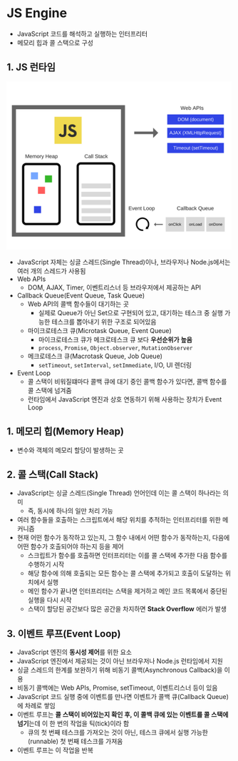 # JS Engine
- JavaScript 코드를 해석하고 실행하는 인터프리터
- 메모리 힙과 콜 스택으로 구성

## 1. JS 런타임
<img src="./img.assets/js-engine_1.png" width="600">

- JavaScript 자체는 싱글 스레드(Single Thread)이나, 브라우저나 Node.js에서는 여러 개의 스레드가 사용됨
- Web APIs
  - DOM, AJAX, Timer, 이벤트리스너 등 브라우저에서 제공하는 API
- Callback Queue(Event Queue, Task Queue)
  - Web API의 콜백 함수들이 대기하는 곳
    - 실제로 Queue가 아닌 Set으로 구현되어 있고, 대기하는 테스크 중 실행 가능한 테스크를 뽑아내기 위한 구조로 되어있음
  - 마이크로테스크 큐(Microtask Queue, Event Queue)
    - 마이크로테스크 큐가 메크로테스크 큐 보다 **우선순위가 높음**
    - `process`, `Promise`, `Object.observer`, `MutationObserver`
  - 메크로테스크 큐(Macrotask Queue, Job Queue)
    - `setTimeout`, `setImterval`, `setImmediate`, I/O, UI 렌더링
- Event Loop
  - 콜 스택이 비워질떄마다 콜백 큐에 대기 중인 콜백 함수가 있다면, 콜백 함수를 콜 스택에 넘겨줌
  - 런타임에서 JavaScript 엔진과 상호 연동하기 위해 사용하는 장치가 Event Loop

## 1. 메모리 힙(Memory Heap)
- 변수와 객체의 메모리 할당이 발생하는 곳

## 2. 콜 스택(Call Stack)
- JavaScript는 싱글 스레드(Single Thread) 언어인데 이는 콜 스택이 하나라는 의미
  - 즉, 동시에 하나의 일만 처리 가능
- 여러 함수들을 호출하는 스크립트에서 해당 위치를 추적하는 인터프리터를 위한 메커니즘
- 현재 어떤 함수가 동작하고 있는지, 그 함수 내에서 어떤 함수가 동작하는지, 다음에 어떤 함수가 호출되어야 하는지 등을 제어
  - 스크립트가 함수를 호출하면 인터프리터는 이를 콜 스택에 추가한 다음 함수를 수행하기 시작
  - 해당 함수에 의해 호출되는 모든 함수는 콜 스택에 추가되고 호출이 도달하는 위치에서 실행
  - 메인 함수가 끝나면 인터프리터는 스택을 제거하고 메인 코드 목록에서 중단된 실행을 다시 시작
  - 스택이 할당된 공간보다 많은 공간을 차지하면 **Stack Overflow** 에러가 발생

## 3. 이벤트 루프(Event Loop)
- JavaScript 엔진의 **동시성 제어**를 위한 요소
- JavaScript 엔진에서 제공되는 것이 아닌 브라우저나 Node.js 런타임에서 지원
- 싱글 스레드의 한계를 보완하기 위해 비동기 콜백(Asynchronous Callback)을 이용
- 비동기 콜백에는 Web APIs, Promise, setTimeout, 이벤트리스너 등이 있음
- JavaScript 코드 실행 중에 이벤트를 만나면 이벤트가 콜백 큐(Callback Queue)에 차례로 쌓임
- 이벤트 루프는 **콜 스택이 비어있는지 확인 후, 이 콜백 큐에 있는 이벤트를 콜 스택에 넘기**는데 이 한 번의 작업을 틱(tick)이라 함
  - 큐의 첫 번째 테스크를 가져오는 것이 아닌, 테스크 큐에서 실행 가능한(runnable) 첫 번째 테스크를 가져옴
- 이벤트 루프는 이 작업을 반복